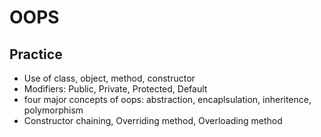 # OOPS
## Practice
* Use of class, object, method, constructor
* Modifiers: Public, Private, Protected, Default
* four major concepts of oops: abstraction, encaplsulation, inheritence, polymorphism
* Constructor chaining, Overriding method, Overloading method
